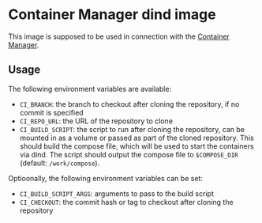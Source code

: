 # Container Manager dind image

This image is supposed to be used in connection with the [Container Manager](https://github.com/dr460nf1r3/container-manager).

## Usage

The following environment variables are available:

- `CI_BRANCH`: the branch to checkout after cloning the repository, if no commit is specified
- `CI_REPO_URL`: the URL of the repository to clone
- `CI_BUILD_SCRIPT`: the script to run after cloning the repository, can be mounted in as a volume or passed as part of the cloned repository. This should build the compose file, which will be used to start the containers via dind. The script should output the compose file to `$COMPOSE_DIR` (default: `/work/compose`).

Optioonally, the following environment variables can be set:

- `CI_BUILD_SCRIPT_ARGS`: arguments to pass to the build script
- `CI_CHECKOUT`: the commit hash or tag to checkout after cloning the repository
